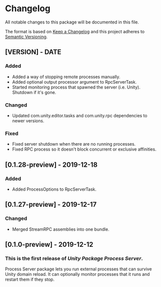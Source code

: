 # Changelog
All notable changes to this package will be documented in this file.

The format is based on [Keep a Changelog](http://keepachangelog.com/en/1.0.0/) and this project adheres to [Semantic Versioning](http://semver.org/spec/v2.0.0.html).

## [VERSION] - DATE

### Added
- Added a way of stopping remote processes manually.
- Added optional output processor argument to RpcServerTask.
- Started monitoring process that spawned the server (i.e. Unity). Shutdown if it's gone.

### Changed
- Updated com.unity.editor.tasks and com.unity.rpc dependencies to newer versions.

### Fixed
- Fixed server shutdown when there are no running processes.
- Fixed RPC process so it doesn't block concurrent or exclusive affinities.

## [0.1.28-preview] - 2019-12-18

### Added
- Added ProcessOptions to RpcServerTask.

## [0.1.27-preview] - 2019-12-17

### Changed
- Merged StreamRPC assemblies into one bundle.

## [0.1.0-preview] - 2019-12-12

### This is the first release of *Unity Package Process Server*.

Process Server package lets you run external processes that can survive Unity domain reload. It can optionally monitor processes that it runs and restart them if they stop.
